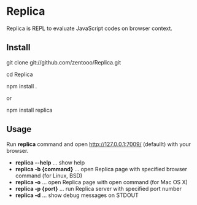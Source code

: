 Replica
=======

Replica is REPL to evaluate JavaScript codes on browser context.


Install
-------

git clone git://github.com/zentooo/Replica.git

cd Replica

npm install .

or

npm install replica


Usage
-------

Run **replica** command and open http://127.0.0.1:7009/ (defaullt) with your browser.

* **replica --help** ... show help
* **replica -b {command}** ... open Replica page with specified browser command (for Linux, BSD)
* **replica -o** ... open Replica page with open command (for Mac OS X)
* **replica -p {port}** ... run Replica server with specified port number
* **replica -d** ... show debug messages on STDOUT
